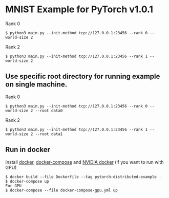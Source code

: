 # MNIST Example for PyTorch v1.0.1

Rank 0
```
$ python3 main.py --init-method tcp://127.0.0.1:23456 --rank 0 --world-size 2
```

Rank 2
```
$ python3 main.py --init-method tcp://127.0.0.1:23456 --rank 1 --world-size 2
```

## Use specific root directory for running example on single machine.

Rank 0
```
$ python3 main.py --init-method tcp://127.0.0.1:23456 --rank 0 --world-size 2 --root data0
```

Rank 2
```
$ python3 main.py --init-method tcp://127.0.0.1:23456 --rank 1 --world-size 2 --root data1
```

## Run in docker

Install [docker](https://docs.docker.com/install/), [docker-compose](https://docs.docker.com/compose/install/) and [NVIDIA docker](https://github.com/NVIDIA/nvidia-docker) (if you want to run with GPU)

```
$ docker build --file Dockerfile --tag pytorch-distributed-example .
$ docker-compose up
For GPU
$ docker-compose --file docker-compose-gpu.yml up
```
